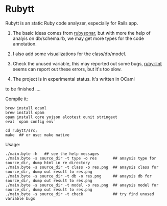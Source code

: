 # Rubytt

Rubytt is an static Ruby code analyzer, especially for Rails app. 

1. The basic ideas comes from [rubysonar](https://github.com/yinwang0/rubysonar), but with more the help of analyis on db/schema.rb, 
we may get more types for the code annotation. 

2. I also add some visualizations for the class/db/model.

3. Check the unused variable, this may reported out some bugs, [ruby-lint](https://github.com/YorickPeterse/ruby-lint) seems can report out these errors, but it's too slow.

4. The project is in experimental status. It's written in OCaml

to be finished ....

Compile it:

```shell
brew install ocaml 
brew install opam
opam install core yojson alcotest ounit stringext
eval `opam config env`

cd rubytt/src;
make  ## or use: make native 
```

Usage:

```shell
./main.byte -h   ## see the help messages
./main.byte -s source_dir -t type -o res       ## anaysis type for source_dir, dump html in re directory
./main.byte -s source_dir -t class -o res.png  ## anaysis class for source_dir, dump out result to res.png
./main.byte -s source_dir -t db -o res.png     ## anaysis db for source_dir, dump out result to res.png
./main.byte -s source_dir -t model -o res.png  ## anaysis model for source_dir, dump out result to res.png
./main.byte -s source_dir -t check             ## try find unused variable bugs
```
